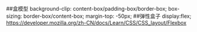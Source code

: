 ##盒模型
background-clip: content-box/padding-box/border-box;
box-sizing: border-box/content-box;
margin-top: -50px;
##弹性盒子
display:flex;
https://developer.mozilla.org/zh-CN/docs/Learn/CSS/CSS_layout/Flexbox
